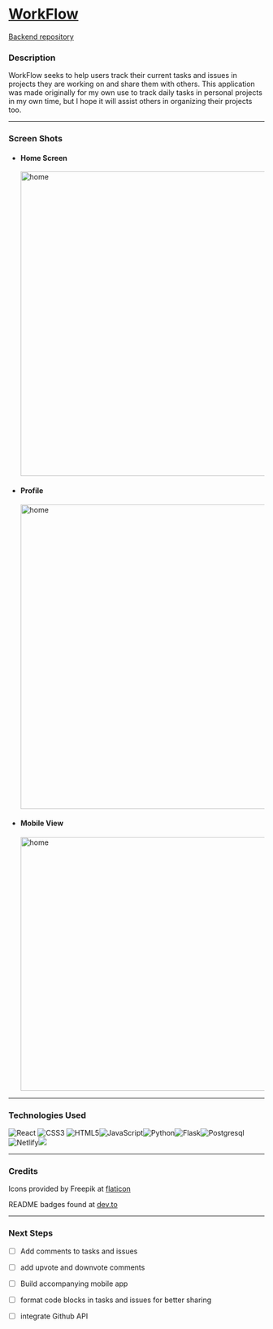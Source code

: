  # [WorkFlow](https://workflow-react-jh.netlify.app/)

 [Backend repository](https://github.com/Jeremyhaglerr/ticket-flow-api)

### Description
WorkFlow seeks to help users track their current tasks and issues in projects they are working on and share them with others. This application was made originally for my own use to track daily tasks in personal projects in my own time, but I hope it will assist others in organizing their projects too.

---
### Screen Shots

- #### Home Screen
  <img src="https://i.imgur.com/q52x0Sw.jpg" alt="home" width="600" >

- #### Profile
  <img src="https://i.imgur.com/IxepBlT.jpg" alt="home" width="600" >

- #### Mobile View 
  <img src="https://i.imgur.com/sr69Smc.jpg" alt="home" height="500" >

---
### Technologies Used
![React](https://img.shields.io/badge/react-%2320232a.svg?style=for-the-badge&logo=react&logoColor=%2361DAFB) ![CSS3](https://img.shields.io/badge/css3-%231572B6.svg?style=for-the-badge&logo=css3&logoColor=white) ![HTML5](https://img.shields.io/badge/HTML5-E34F26?style=for-the-badge&logo=html5&logoColor=white)![JavaScript](https://img.shields.io/badge/javascript-%23323330.svg?style=for-the-badge&logo=javascript&logoColor=%23F7DF1E)![Python](https://img.shields.io/badge/Python-3776AB?style=for-the-badge&logo=python&logoColor=white)![Flask](https://img.shields.io/badge/Flask-000000?style=for-the-badge&logo=flask&logoColor=white)![Postgresql](https://img.shields.io/badge/PostgreSQL-316192?style=for-the-badge&logo=postgresql&logoColor=white)![Netlify](https://img.shields.io/badge/Netlify-00C7B7?style=for-the-badge&logo=netlify&logoColor=white)![](https://img.shields.io/badge/Heroku-430098?style=for-the-badge&logo=heroku&logoColor=white)

----
### Credits
Icons provided by Freepik at [flaticon](https://www.flaticon.com/authors/freepik)

README badges found at [dev.to](https://dev.to/envoy_/150-badges-for-github-pnk)

---

### Next Steps
- [ ] Add comments to tasks and issues
- [ ] add upvote and downvote comments
- [ ] Build accompanying mobile app
- [ ] format code blocks in tasks and issues for better sharing
- [ ] integrate Github API

